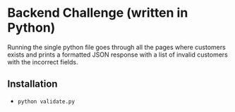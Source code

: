 # Backend Challenge (written in Python)

Running the single python file goes through all the pages where customers exists and prints a formatted JSON response with a list of invalid customers with the incorrect fields.
## Installation

- `python validate.py`
